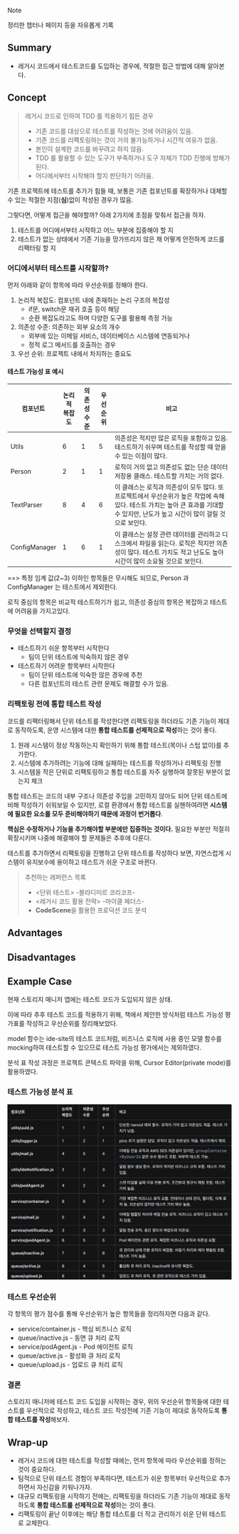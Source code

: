 <!-- 단순한 책 내용만 정리하는 스터디에서 벗어나 자신의 생각을 정리하고, 그걸 바탕으로 실무에 적용할 수 있는 내용을 찾는 스터디가 되었으면 좋겠습니다. -->
<!-- 참고한 글 - https://tech.kakaopay.com/post/frontend-study-journey/ -->

> [!Note]
> 정리한 챕터나 페이지 등을 자유롭게 기록

## Summary

<!-- 한 줄 요약을 통해 발표자는 본인이 주제를 정확하게 이해했는지 점검하고, 스터디원들은 한 눈에 주제를 파악할 수 있습니다. -->

- 레거시 코드에서 테스트코드를 도입하는 경우에, 적절한 접근 방법에 대해 알아본다.

## Concept

<!-- 책을 바탕으로 발표 주제의 이론적 개념 및 필요한 배경 지식을 설명합니다. -->

> 레거시 코드로 인하여 TDD 를 적용하기 힘든 경우
>
> - 기존 코드를 대상으로 테스트를 작성하는 것에 어려움이 있음.
> - 기존 코드를 리팩토링하는 것이 거의 불가능하거나 시간적 여유가 없음.
> - 본인이 설계한 코드를 바꾸려고 하지 않음.
> - TDD 를 활용할 수 있는 도구가 부족하거나 도구 자체가 TDD 진행에 방해가 된다.
> - 어디에서부터 시작해야 할지 판단하기 어려움.

기존 프로젝트에 테스트를 추가가 힘들 때, 보통은 기존 컴포넌트를 확장하거나 대체할 수 있는 적절한 지점(**심**)없이 작성된 경우가 많음.

그렇다면, 어떻게 접근을 해야할까? 아래 2가지에 초점을 맞춰서 접근을 하자.

1. 테스트를 어디에서부터 시작하고 어느 부분에 집중해야 할 지
2. 테스트가 없는 상태에서 기존 기능을 망가뜨리지 않은 채 어떻게 안전하게 코드를 리팩터링 할 지

### 어디에서부터 테스트를 시작할까?

먼저 아래와 같이 항목에 따라 우선순위를 정해야 한다.

1. 논리적 복잡도: 컴포넌트 내에 존재하는 논리 구조의 복잡성
   - if문, switch문 재귀 호출 등이 해당
   - 순환 복잡도라고도 하며 다양한 도구를 활용해 측정 가능
2. 의존성 수준: 의존하는 외부 요소의 개수
   - 외부에 있는 이메일 서비스, 데이터베이스 시스템에 연동되거나
   - 정적 로그 메서드를 호출하는 경우
3. 우선 순위: 프로젝트 내에서 차지하는 중요도

#### 테스트 가능성 표 예시

| 컴포넌트      | 논리적 복잡도 | 의존성 수준 | 우선순위 | 비고                                                                                                                                                                                |
| ------------- | ------------- | ----------- | -------- | ----------------------------------------------------------------------------------------------------------------------------------------------------------------------------------- |
| Utils         | 6             | 1           | 5        | 의존성은 적지만 많은 로직을 포함하고 있음. 테스트하기 쉬우며 테스트를 작성할 때 얻을 수 있는 이점이 많다.                                                                           |
| Person        | 2             | 1           | 1        | 로직이 거의 없고 의존성도 없는 단순 데이터 저장용 클래스. 테스트할 가치는 거의 없다.                                                                                                |
| TextParser    | 8             | 4           | 6        | 이 클래스는 로직과 의존성이 모두 많다. 또 프로젝트에서 우선순위가 높은 작업에 속해 있다. 테스트 가치는 높아 큰 효과를 기대할 수 있지만, 난도가 높고 시간이 많이 걸릴 것으로 보인다. |
| ConfigManager | 1             | 6           | 1        | 이 클래스는 설정 관련 데이터를 관리하고 디스크에서 파일을 읽는다. 로직은 적지만 의존성이 많다. 테스트 가치도 적고 난도도 높아 시간이 많이 소요될 것으로 보인다.                     |

==> 특정 임계 값(2~3) 이하인 항목들은 무시해도 되므로, Person 과 ConfigManager 는 테스트에서 제외한다.

로직 중심의 항목은 비교적 테스트하기가 쉽고, 의존성 중심의 항목은 복잡하고 테스트에 어려움을 가지고있다.

### 무엇을 선택할지 결정

- 테스트하기 쉬운 항목부터 시작한다
  - 팀이 단위 테스트에 익숙하지 않은 경우
- 테스트하기 어려운 항목부터 시작한다
  - 팀이 단위 테스트에 익숙한 않은 경우에 추천
  - 다른 컴포넌트의 테스트 관련 문제도 해결할 수가 있음.

### 리팩토링 전에 통합 테스트 작성

코드를 리팩터링해서 단위 테스트를 작성한다면 리팩토링을 하더라도 기존 기능이 제대로 동작하도록, 운영 시스템에 대한 **통합 테스트를 선제적으로 작성**하는 것이 좋다.

1. 원래 시스템이 정상 작동하는지 확인하기 위해 통합 테스트(목이나 스텁 없이)를 추가한다.
2. 시스템에 추가하려는 기능에 대해 실패하는 테스트를 작성하거나 리팩토링 진행
3. 시스템을 작은 단위로 리팩토링하고 통합 테스트를 자주 실행하여 잘못된 부분이 없는지 체크

통합 테스트는 코드의 내부 구조나 의존성 주입을 고민하지 않아도 되어 단위 테스트에 비해 작성하기 쉬워보일 수 있지만, 로컬 환경에서 통합 테스트를 실핸하여려면 **시스템에 필요한 요소를 모두 준비해야하기 때문에 과정이 번거롭다**.

**핵심은 수정하거나 기능을 추가해야할 부분에만 집중하는 것이다.** 필요한 부분만 적절히 확장시키며 나중에 해결해야 할 문제들은 추후에 다룬다.

테스트를 추가하면서 리팩토링을 진행하고 단위 테스트를 작성하다 보면, 자연스럽게 시스템이 유지보수에 용이하고 테스트가 쉬운 구조로 바뀐다.

> 추천하는 레퍼런스 목록
>
> - <단위 테스트> -블라디미르 코리코프-
> - <레거시 코드 활용 전략> -마이클 페더스-
> - **CodeScene**을 활용한 프로덕션 코드 분석

## Advantages

<!-- (선택) 발표 주제를 적용했을 때 얻을 수 있는 이점이나 해결할 수 있는 문제 상황들에 대해 설명합니다. -->

## Disadvantages

<!-- (선택) 발표 주제를 적용했을 때 발생할 수 있는 side effect나 trade-off에 대해 설명합니다. -->

## Example Case

<!-- 발표 주제가 적용되어 있는 라이브러리, 실제 업무에 적용되어 있는 코드, 직접 만든 예시 코드, 자신의 느낀점 등을 첨부하여 이해를 돕습니다. -->

현재 스토리지 매니저 앱에는 테스트 코드가 도입되지 않은 상태.

이에 따라 추후 테스트 코드를 적용하기 위해, 책에서 제안한 방식처럼 테스트 가능성 평가표를 작성하고 우선순위를 정리해보았다.

model 함수는 ide-site의 테스트 코드처럼, 비즈니스 로직에 사용 중인 모델 함수를 mocking하여 테스트할 수 있으므로 테스트 가능성 평가에서는 제외하였다.

분석 표 작성 과정은 프로젝트 콘텍스트 파악을 위해, Cursor Editor(private mode)를 활용하였다.

### 테스트 가능성 분석 표

![alt text](images/1_ricky.png)

### 테스트 우선순위

각 항목의 평가 점수를 통해 우선순위가 높은 항목들을 정리하자면 다음과 같다.

- service/container.js - 핵심 비즈니스 로직
- queue/inactive.js - 동면 큐 처리 로직
- service/podAgent.js - Pod 에이전트 로직
- queue/active.js - 활성화 큐 처리 로직
- queue/upload.js - 업로드 큐 처리 로직

### 결론

스토리지 매니저에 테스트 코드 도입을 시작하는 경우, 위의 우선순위 항목들에 대한 테스트를 우선적으로 작성하고, 테스트 코드 작성전에 기존 기능이 제대로 동작하도록 **통합 테스트를 작성**해보자.

## Wrap-up

<!-- 발표를 마무리하며 발표 주제를 다시 요약하고 정리합니다. -->

- 레거시 코드에 대한 테스트를 작성할 때에는, 먼저 항목에 따라 우선순위를 정하는 것이 중요하다.
- 팀적으로 단위 테스트 경험이 부족하다면, 테스트가 쉬운 항목부터 우선적으로 추가하면서 자신감을 키워나가자.
- 대규모 리팩토링을 시작하기 전에는, 리팩토링을 하더라도 기존 기능이 제대로 동작하도록 **통합 테스트를 선제적으로 작성**하는 것이 좋다.
- 리팩토링이 끝난 이후에는 해당 통합 테스트를 더 작고 관리하기 쉬운 단위 테스트로 교체한다.
